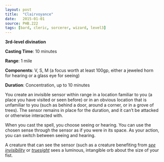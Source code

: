 ```yaml
---
layout: post
title:  "Clairvoyance"
date:   2015-01-01
source: PHB.222
tags: [bard, cleric, sorcerer, wizard, level3]
---
```


**3rd-level divination**

**Casting Time**: 10 minutes

**Range**: 1 mile

**Components**: V, S, M (a focus worth at least 100gp, either a jeweled horn for hearing or a glass eye for seeing)

**Duration**: Concentration, up to 10 minutes

You create an invisible sensor within range in a location familiar to you (a place you have visited or seen before) or in an obvious location that is unfamiliar to you (such as behind a door, around a corner, or in a grove of trees). The sensor remains in place for the duration, and it can’t be attacked or otherwise interacted with.

When you cast the spell, you choose seeing or hearing. You can use the chosen sense through the sensor as if you were in its space. As your action, you can switch between seeing and hearing.

A creature that can see the sensor (such as a creature benefiting from *[see invisibility](see-invisibility "see invisibility (lvl 2)")* or *[truesight](truesight)* sees a luminous, intangible orb about the size of your fist.
